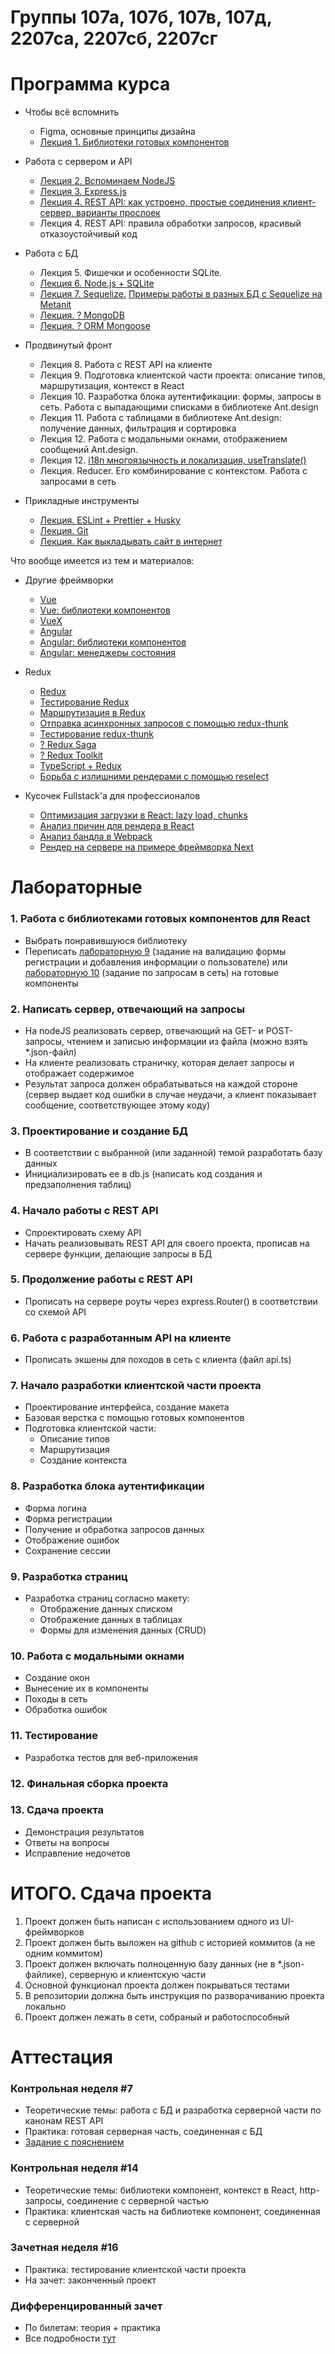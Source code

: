 # Группы 107а, 107б, 107в, 107д, 2207са, 2207сб, 2207сг
 
# Программа курса

* Чтобы всё вспомнить
   * Figma, основные принципы дизайна
   * [Лекция 1. Библиотеки готовых компонентов](https://dmitryweiner.github.io/web-lectures/React%20-%20Component%20libraries.html)

* Работа с сервером и API
   * [Лекция 2. Вспоминаем NodeJS](https://dmitryweiner.github.io/web-lectures/Basic%20-%20Nodejs.html)
   * [Лекция 3. Express.js](https://dmitryweiner.github.io/web-lectures/Express.html)
   * [Лекция 4. REST API: как устроено, простые соединения клиент-сервер, варианты прослоек](https://github.com/dmitryweiner/web-lectures/blob/main/old/%D0%98%D0%BD%D1%82%D0%B5%D1%80%D1%84%D0%B5%D0%B9%D1%81%D1%8B/%D0%98%D0%BD%D1%82%D0%B5%D1%80%D1%84%D0%B5%D0%B9%D1%81%D1%8B%20%D0%A1%D0%B5%D0%BC%D0%B8%D0%BD%D0%B0%D1%80%20React%20REST%20API.pptx)
   * Лекция 4. REST API: правила обработки запросов, красивый отказоустойчивый код
  
* Работа с БД
   * Лекция 5. Фишечки и особенности SQLite.
   * [Лекция 6. Node.js + SQLite](https://dmitryweiner.github.io/web-lectures/SQLite.html)
   * [Лекция 7. Sequelize.](https://dmitryweiner.github.io/web-lectures/Sequelize.html) [Примеры работы в разных БД с Sequelize на Metanit](https://metanit.com/web/nodejs/9.1.php)
   * [Лекция. ? MongoDB](https://dmitryweiner.github.io/web-lectures/Mongo.html)
   * [Лекция. ? ORM Mongoose](https://dmitryweiner.github.io/web-lectures/Mongoose.html)

* Продвинутый фронт
   * Лекция 8. Работа с REST API на клиенте
   * Лекция 9. Подготовка клиентской части проекта: описание типов, маршрутизация, контекст в React
   * Лекция 10. Разработка блока аутентификации: формы, запросы в сеть. Работа с выпадающими списками в библиотеке Ant.design
   * Лекция 11. Работа с таблицами в библиотеке Ant.design: получение данных, фильтрация и сортировка
   * Лекция 12. Работа с модальными окнами, отображением сообщений Ant.design.
   * Лекция 12. [i18n многоязычность и локализация, useTranslate()](https://github.com/dmitryweiner/web-lectures/blob/main/old/%D0%98%D0%BD%D1%82%D0%B5%D1%80%D1%84%D0%B5%D0%B9%D1%81%D1%8B/%D0%98%D0%BD%D1%82%D0%B5%D1%80%D1%84%D0%B5%D0%B9%D1%81%D1%8B%20%D0%9B%D0%B5%D0%BA%D1%86%D0%B8%D1%8F%20React%20i18n.pptx)
   * Лекция. Reducer. Его комбинирование с контекстом. Работа с запросами в сеть

* Прикладные инструменты
   * [Лекция. ESLint + Prettier + Husky](https://github.com/dmitryweiner/web-lectures/raw/main/old/%D0%9B%D0%B5%D0%BA%D1%86%D0%B8%D1%8F%20eslint%20prettier%20husky.pptx)
   * [Лекция. Git](https://dmitryweiner.github.io/web-lectures/Basic%20-%20Git.html)
   * [Лекция. Как выкладывать сайт в интернет](https://dmitryweiner.github.io/web-lectures/Deploy.html)



Что вообще имеется из тем и материалов:

* Другие фреймворки
   * [Vue](https://dmitryweiner.github.io/web-lectures/Vue.html)
   * [Vue: библиотеки компонентов](https://dmitryweiner.github.io/web-lectures/Vue%20-%20UI%20Libraries.html)
   * [VueX](https://dmitryweiner.github.io/web-lectures/Vue%20-%20VueX.html)
   * [Angular](https://dmitryweiner.github.io/web-lectures/Angular.html)
   * [Angular: библиотеки компонентов](https://dmitryweiner.github.io/web-lectures/Angular%20-%20UI%20Libraries.html)
   * [Angular: менеджеры состояния](https://dmitryweiner.github.io/web-lectures/Angular%20-%20State%20Managers.html)

* Redux
   * [Redux](https://dmitryweiner.github.io/web-lectures/Redux%20-%20Basic.html)
   * [Тестирование Redux](https://dmitryweiner.github.io/web-lectures/Redux%20-%20Testing%20Redux.html)
   * [Маршрутизация в Redux](https://dmitryweiner.github.io/web-lectures/Redux%20-%20Router.html)
   * [Отправка асинхронных запросов с помощью redux-thunk](https://dmitryweiner.github.io/web-lectures/Redux%20-%20Redux%20Thunk.html)
   * [Тестирование redux-thunk](https://dmitryweiner.github.io/web-lectures/Redux%20-%20Testing%20Redux%20Thunk.html)
   * [? Redux Saga](https://dmitryweiner.github.io/web-lectures/Redux%20-%20Redux%20Saga.html)
   * [? Redux Toolkit](https://dmitryweiner.github.io/web-lectures/Redux%20-%20Redux%20Toolkit.html)
   * [TypeScript + Redux](https://dmitryweiner.github.io/web-lectures/Redux%20-%20TypeScript%20with%20Redux.html)
   * [Борьба с излишними рендерами с помощью reselect](https://dmitryweiner.github.io/web-lectures/Redux%20-%20UseMemo%20reselect.html)

* Кусочек Fullstack'а для профессионалов
   * [Оптимизация загрузки в React: lazy load, chunks]()
   * [Анализ причин для рендера в React]()
   * [Анализ бандла в Webpack]()
   * [Рендер на сервере на примере фреймворка Next](https://github.com/dmitryweiner/web-lectures/blob/main/old/%D0%98%D0%BD%D1%82%D0%B5%D1%80%D1%84%D0%B5%D0%B9%D1%81%D1%8B/%D0%98%D0%BD%D1%82%D0%B5%D1%80%D1%84%D0%B5%D0%B9%D1%81%D1%8B%20%D0%9B%D0%B5%D0%BA%D1%86%D0%B8%D1%8F%2016%20next.pptx)

# Лабораторные

### 1. Работа с библиотеками готовых компонентов для React

* Выбрать понравившуюся библиотеку
* Переписать [лабораторную 9](https://github.com/goryachkinama/web-lectures/blob/main/src/lab_react_forms.md) (задание на валидацию формы регистрации и добавления информации о пользователе) или [лабораторную 10](https://github.com/goryachkinama/web-lectures/blob/main/src/lab_react_network.md) (задание по запросам в сеть) на готовые компоненты

### 2. Написать сервер, отвечающий на запросы

* На nodeJS реализовать сервер, отвечающий на GET- и POST-запросы, чтением и записью информации из файла (можно взять *.json-файл)
* На клиенте реализовать страничку, которая делает запросы и отображает содержимое
* Результат запроса должен обрабатываться на каждой стороне (сервер выдает код ошибки в случае неудачи, а клиент показывает сообщение, соответствующее этому коду)

### 3. Проектирование и создание БД

* В соответствии с выбранной (или заданной) темой разработать базу данных
* Инициализировать ее в db.js (написать код создания и предзаполнения таблиц)

### 4. Начало работы с REST API

* Спроектировать схему API
* Начать реализовывать REST API для своего проекта, прописав на сервере функции, делающие запросы в БД

### 5. Продолжение работы с REST API

* Прописать на сервере роуты через express.Router() в соответствии со схемой API

### 6. Работа с разработанным API на клиенте

* Прописать экшены для походов в сеть с клиента (файл api.ts)

### 7. Начало разработки клиентской части проекта

* Проектирование интерфейса, создание макета
* Базовая верстка с помощью готовых компонентов
* Подготовка клиентской части:
  * Описание типов
  * Маршрутизация
  * Создание контекста

### 8. Разработка блока аутентификации

* Форма логина
* Форма регистрации
* Получение и обработка запросов данных
* Отображение ошибок
* Сохранение сессии

### 9. Разработка страниц

* Разработка страниц согласно макету:
  * Отображение данных списком
  * Отображение данных в таблицах
  * Формы для изменения данных (CRUD)

### 10. Работа с модальными окнами

* Создание окон
* Вынесение их в компоненты
* Походы в сеть
* Обработка ошибок

### 11. Тестирование

* Разработка тестов для веб-приложения

### 12. Финальная сборка проекта

### 13. Сдача проекта

* Демонстрация результатов
* Ответы на вопросы
* Исправление недочетов


# ИТОГО. Сдача проекта

1. Проект должен быть написан с использованием одного из UI-фреймворков
2. Проект должен быть выложен на github с историей коммитов (а не одним коммитом)
3. Проект должен включать полноценную базу данных (не в *.json-файлике), серверную и клиентскую части
4. Основной функционал проекта должен покрываться тестами
5. В репозитории должна быть инструкция по разворачиванию проекта локально
6. Проект должен лежать в сети, собраный и работоспособный


# Аттестация

### Контрольная неделя #7

* Теоретические темы: работа с БД и разработка серверной части по канонам REST API
* Практика: готовая серверная часть, соединенная с БД
* [Задание с пояснением](https://github.com/goryachkinama/web-lectures/blob/main/src/cw_nodejs.md)
  
### Контрольная неделя #14

* Теоретические темы: библиотеки компонент, контекст в React, http-запросы, соединение с серверной частью
* Практика: клиентская часть на библиотеке компонент, соединенная с серверной

### Зачетная неделя #16

* Практика: тестирование клиентской части проекта
* На зачет: законченный проект

### Дифференцированный зачет

* По билетам: теория + практика
* Все подробности [тут](src/exam_adv.md)

